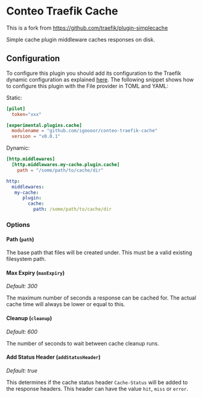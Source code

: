 # Conteo Traefik Cache

This is a fork from https://github.com/traefik/plugin-simplecache

Simple cache plugin middleware caches responses on disk.

## Configuration

To configure this plugin you should add its configuration to the Traefik dynamic configuration as explained [here](https://docs.traefik.io/getting-started/configuration-overview/#the-dynamic-configuration).
The following snippet shows how to configure this plugin with the File provider in TOML and YAML: 

Static:

```toml
[pilot]
  token="xxx"

[experimental.plugins.cache]
  modulename = "github.com/igoooor/conteo-traefik-cache"
  version = "v0.0.1"
```

Dynamic:

```toml
[http.middlewares]
  [http.middlewares.my-cache.plugin.cache]
    path = "/some/path/to/cache/dir"
```

```yaml
http:
  middlewares:
   my-cache:
      plugin:
        cache:
          path: /some/path/to/cache/dir
```

### Options

#### Path (`path`)

The base path that files will be created under. This must be a valid existing
filesystem path.

#### Max Expiry (`maxExpiry`)

*Default: 300*

The maximum number of seconds a response can be cached for. The 
actual cache time will always be lower or equal to this.

#### Cleanup (`cleanup`)

*Default: 600*

The number of seconds to wait between cache cleanup runs.
	
#### Add Status Header (`addStatusHeader`)

*Default: true*

This determines if the cache status header `Cache-Status` will be added to the
response headers. This header can have the value `hit`, `miss` or `error`.
